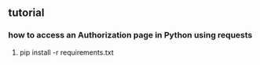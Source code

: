 ## tutorial

### how to access an Authorization page in Python using requests

1.  pip install -r requirements.txt
